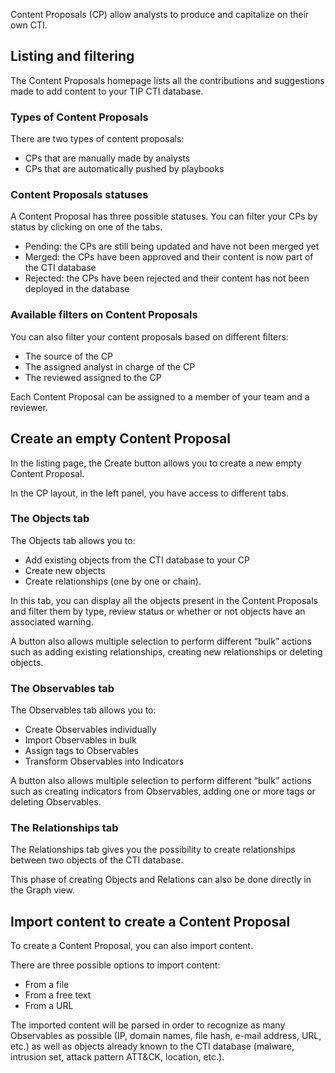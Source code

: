 Content Proposals (CP) allow analysts to produce and capitalize on their own CTI. 

## Listing and filtering

The Content Proposals homepage lists all the contributions and suggestions made to add content to your TIP CTI database. 

### Types of Content Proposals

There are two types of content proposals: 

- CPs that are manually made by analysts
- CPs that are automatically pushed by playbooks

### Content Proposals statuses

A Content Proposal has three possible statuses. You can filter your CPs by status by clicking on one of the tabs. 

- Pending: the CPs are still being updated and have not been merged yet
- Merged: the CPs have been approved and their content is now part of the CTI database
- Rejected: the CPs have been rejected and their content has not been deployed in the database

### Available filters on Content Proposals

You can also filter your content proposals based on different filters: 

- The source of the CP
- The assigned analyst in charge of the CP
- The reviewed assigned to the CP

Each Content Proposal can be assigned to a member of your team and a reviewer. 

## Create an empty Content Proposal

In the listing page, the Create button allows you to create a new empty Content Proposal.

In the CP layout, in the left panel, you have access to different tabs.

### The Objects tab

The Objects tab allows you to: 

- Add existing objects from the CTI database to your CP
- Create new objects
- Create relationships (one by one or chain).

In this tab, you can display all the objects present in the Content Proposals and filter them by type, review status or whether or not objects have an associated warning. 

A button also allows multiple selection to perform different “bulk” actions such as adding existing relationships, creating new relationships or deleting objects.

### The Observables tab

The Observables tab allows you to:

- Create Observables individually
- Import Observables in bulk
- Assign tags to Observables
- Transform Observables into Indicators

A button also allows multiple selection to perform different “bulk” actions such as creating indicators from Observables, adding one or more tags or deleting Observables.

### The Relationships tab

The Relationships tab gives you the possibility to create relationships between two objects of the CTI database.

This phase of creating Objects and Relations can also be done directly in the Graph view.

## Import content to create a Content Proposal

To create a Content Proposal, you can also import content. 

There are three possible options to import content: 

- From a file
- From a free text
- From a URL

The imported content will be parsed in order to recognize as many Observables as possible (IP, domain names, file hash, e-mail address, URL, etc.) as well as objects already known to the CTI database (malware, intrusion set, attack pattern ATT&CK, location, etc.).
